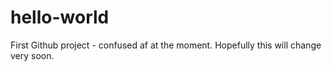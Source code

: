 # hello-world

First Github project - confused af at the moment. Hopefully this will change very soon. 
